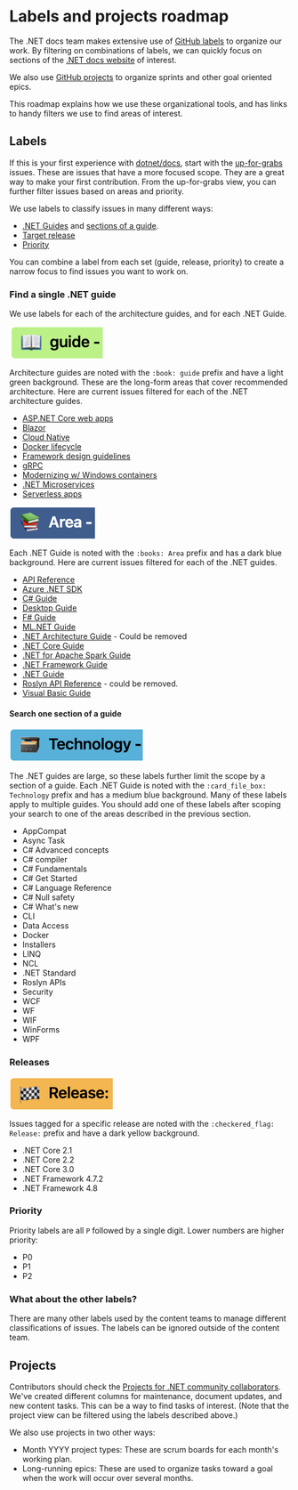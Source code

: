 # Labels and projects roadmap

The .NET docs team makes extensive use of [GitHub labels](https://github.com/dotnet/docs/labels) to organize our work. By filtering on combinations of labels, we can quickly focus on sections of the [.NET docs website](https://docs.microsoft.com/dotnet) of interest. 

We also use [GitHub projects](https://github.com/dotnet/docs/projects) to organize sprints and other goal oriented epics.

This roadmap explains how we use these organizational tools, and has links to handy filters we use to find areas of interest.

## Labels

If this is your first experience with [dotnet/docs](https://github.com/dotnet/docs), start with the [up-for-grabs](https://github.com/dotnet/docs/labels/up-for-grabs) issues. These are issues that have a more focused scope. They are a great way to make your first contribution. From the up-for-grabs view, you can further filter issues based on areas and priority.

We use labels to classify issues in many different ways:

- [.NET Guides](find-a-single-.net-guide) and [sections of a guide](#search-one-section-of-a-guide).
- [Target release](#releases)
- [Priority](#priority)

You can combine a label from each set (guide, release, priority) to create a narrow focus to find issues you want to work on.

### Find a single .NET guide

We use labels for each of the architecture guides, and for each .NET Guide. 

![:book: guide on light green background](./images/guide.png "Prefix for architecture guide labels")

Architecture guides are noted with the `:book: guide` prefix and have a light green background. These are the long-form areas that cover recommended architecture. Here are current issues filtered for each of the .NET architecture guides.

- [ASP.NET Core web apps](https://github.com/dotnet/docs/labels/%3Abook%3A%20guide%20-%20ASP.NET%20Core%20web%20apps)
- [Blazor](https://github.com/dotnet/docs/labels/%3Abook%3A%20guide%20-%20Blazor)
- [Cloud Native](https://github.com/dotnet/docs/labels/%3Abook%3A%20guide%20-%20Cloud%20Native)
- [Docker lifecycle](https://github.com/dotnet/docs/labels/%3Abook%3A%20guide%20-%20Docker%20lifecycle)
- [Framework design guidelines](https://github.com/dotnet/docs/labels/%3Abook%3A%20guide%20-%20Framework%20Design%20Guidelines)
- [gRPC](https://github.com/dotnet/docs/labels/%3Abook%3A%20guide%20-%20gRPC)
- [Modernizing w/ Windows containers](https://github.com/dotnet/docs/labels/%3Abook%3A%20guide%20-%20Modernizing%20w%2F%20Windows%20containers)
- [.NET Microservices](https://github.com/dotnet/docs/labels/%3Abook%3A%20guide%20-%20.NET%20Microservices)
- [Serverless apps](https://github.com/dotnet/docs/labels/%3Abook%3A%20guide%20-%20Serverless%20apps)

![:books: Area on dark blue background](./images/area.png "Prefix for .NET Guide area labels")

Each .NET Guide is noted with the `:books: Area` prefix and has a dark blue background. Here are current issues filtered for each of the .NET guides.

- [API Reference](https://github.com/dotnet/docs/labels/%3Abooks%3A%20Area%20-%20API%20Reference)
- [Azure .NET SDK](https://github.com/dotnet/docs/labels/%3Abooks%3A%20Area%20-%20Azure%20.NET%20SDk)
- [C# Guide](https://github.com/dotnet/docs/labels/%3Abooks%3A%20Area%20-%20C%23%20Guide)
- [Desktop Guide](https://github.com/dotnet/docs/labels/%3Abooks%3A%20Area%20-%20Desktop%20Guide)
- [F# Guide](https://github.com/dotnet/docs/labels/%3Abooks%3A%20Area%20-%20F%23%20Guide)
- [ML.NET Guide](https://github.com/dotnet/docs/labels/%3Abooks%3A%20Area%20-%20ML.NET%20Guide)
- [.NET Architecture Guide](https://github.com/dotnet/docs/labels/%3Abooks%3A%20Area%20-%20.NET%20Architecture%20Guide) - Could be removed
- [.NET Core Guide](https://github.com/dotnet/docs/labels/%3Abooks%3A%20Area%20-%20.NET%20Core%20Guide)
- [.NET for Apache Spark Guide](https://github.com/dotnet/docs/labels/%3Abooks%3A%20Area%20-%20.NET%20for%20Apache%20Spark%20Guide)
- [.NET Framework Guide](https://github.com/dotnet/docs/labels/%3Abooks%3A%20Area%20-%20.NET%20Framework%20Guide)
- [.NET Guide](https://github.com/dotnet/docs/labels/%3Abooks%3A%20Area%20-%20.NET%20Guide)
- [Roslyn API Reference](https://github.com/dotnet/docs/labels/%3Abooks%3A%20Area%20-%20Roslyn%20API%20Reference) - could be removed.
- [Visual Basic Guide](https://github.com/dotnet/docs/labels/%3Abooks%3A%20Area%20-%20Visual%20Basic%20Guide)

#### Search one section of a guide

![:card_file_box: Area on medium blue background](./images/technology.png "Prefix for .NET Guide sub-area labels")

The .NET guides are large, so these labels further limit the scope by a section of a guide. Each .NET Guide is noted with the `:card_file_box: Technology` prefix and has a medium blue background. Many of these labels apply to multiple guides. You should add one of these labels after scoping your search to one of the areas described in the previous section.

- AppCompat
- Async Task
- C# Advanced concepts
- C# compiler
- C# Fundamentals
- C# Get Started
- C# Language Reference
- C# Null safety
- C# What's new
- CLI
- Data Access
- Docker
- Installers
- LINQ
- NCL
- .NET Standard
- Roslyn APIs
- Security
- WCF
- WF
- WIF
- WinForms
- WPF

### Releases

![:checkered_flag: Release: on dark dark yellow](./images/release.png "Prefix for release labels")

Issues tagged for a specific release are noted with the `:checkered_flag: Release:` prefix and have a dark yellow background. 

- .NET Core 2.1
- .NET Core 2.2
- .NET Core 3.0
- .NET Framework 4.7.2
- .NET Framework 4.8

### Priority

Priority labels are all `P` followed by a single digit. Lower numbers are higher priority:

- P0
- P1
- P2

### What about the other labels?

There are many other labels used by the content teams to manage different classifications of issues. The labels can be ignored outside of the content team.

## Projects

Contributors should check the [Projects for .NET community collaborators](https://github.com/dotnet/docs/projects/35). We've created different columns for maintenance, document updates, and new content tasks. This can be a way to find tasks of interest. (Note that the project view can be filtered using the labels described above.) 

We also use projects in two other ways:

- Month YYYY project types: These are scrum boards for each month's working plan.
- Long-running epics: These are used to organize tasks toward a goal when the work will occur over several months.

